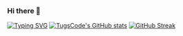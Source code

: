 ### Hi there 👋

<!--
**tugscode/tugscode** is a ✨ _special_ ✨ repository because its `README.md` (this file) appears on your GitHub profile.

Here are some ideas to get you started:

- 🔭 I’m currently working on ...
- 🌱 I’m currently learning Software development
- 👯 I’m looking to collaborate on ...
- 🤔 I’m looking for help with ...
- 💬 Ask me about ...
- 📫 How to reach me: ...
- 😄 Pronouns: ...
- ⚡ Fun fact: ...
-->

[![Typing SVG](https://readme-typing-svg.herokuapp.com/?lines=Tugs-Erdene)](https://git.io/typing-svg)
[![TugsCode's GitHub stats](https://github-readme-stats.vercel.app/api?username=tugscode)](https://github.com/tugscode/github-readme-stats)
[![GitHub Streak](https://github-readme-streak-stats.herokuapp.com/?user=tugscode)](https://git.io/streak-stats)
